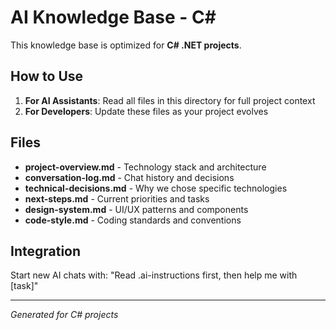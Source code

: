 # AI Knowledge Base - C#

This knowledge base is optimized for **C# .NET projects**.

## How to Use

1. **For AI Assistants**: Read all files in this directory for full project context
2. **For Developers**: Update these files as your project evolves

## Files

- **project-overview.md** - Technology stack and architecture
- **conversation-log.md** - Chat history and decisions  
- **technical-decisions.md** - Why we chose specific technologies
- **next-steps.md** - Current priorities and tasks
- **design-system.md** - UI/UX patterns and components
- **code-style.md** - Coding standards and conventions

## Integration

Start new AI chats with: "Read .ai-instructions first, then help me with [task]"

---

*Generated for C# projects*
